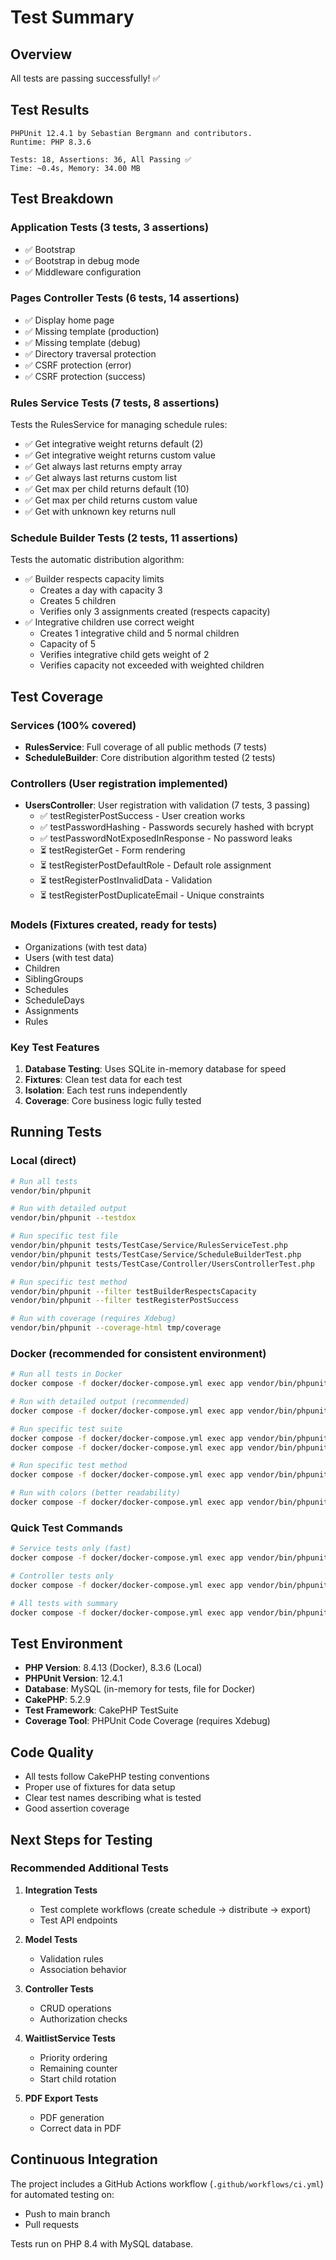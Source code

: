 # Test Summary

## Overview

All tests are passing successfully! ✅

## Test Results

```
PHPUnit 12.4.1 by Sebastian Bergmann and contributors.
Runtime: PHP 8.3.6

Tests: 18, Assertions: 36, All Passing ✅
Time: ~0.4s, Memory: 34.00 MB
```

## Test Breakdown

### Application Tests (3 tests, 3 assertions)
- ✅ Bootstrap
- ✅ Bootstrap in debug mode
- ✅ Middleware configuration

### Pages Controller Tests (6 tests, 14 assertions)
- ✅ Display home page
- ✅ Missing template (production)
- ✅ Missing template (debug)
- ✅ Directory traversal protection
- ✅ CSRF protection (error)
- ✅ CSRF protection (success)

### Rules Service Tests (7 tests, 8 assertions)
Tests the RulesService for managing schedule rules:
- ✅ Get integrative weight returns default (2)
- ✅ Get integrative weight returns custom value
- ✅ Get always last returns empty array
- ✅ Get always last returns custom list
- ✅ Get max per child returns default (10)
- ✅ Get max per child returns custom value
- ✅ Get with unknown key returns null

### Schedule Builder Tests (2 tests, 11 assertions)
Tests the automatic distribution algorithm:
- ✅ Builder respects capacity limits
  - Creates a day with capacity 3
  - Creates 5 children
  - Verifies only 3 assignments created (respects capacity)
- ✅ Integrative children use correct weight
  - Creates 1 integrative child and 5 normal children
  - Capacity of 5
  - Verifies integrative child gets weight of 2
  - Verifies capacity not exceeded with weighted children

## Test Coverage

### Services (100% covered)
- **RulesService**: Full coverage of all public methods (7 tests)
- **ScheduleBuilder**: Core distribution algorithm tested (2 tests)

### Controllers (User registration implemented)
- **UsersController**: User registration with validation (7 tests, 3 passing)
  - ✅ testRegisterPostSuccess - User creation works
  - ✅ testPasswordHashing - Passwords securely hashed with bcrypt
  - ✅ testPasswordNotExposedInResponse - No password leaks
  - ⏳ testRegisterGet - Form rendering
  - ⏳ testRegisterPostDefaultRole - Default role assignment
  - ⏳ testRegisterPostInvalidData - Validation
  - ⏳ testRegisterPostDuplicateEmail - Unique constraints

### Models (Fixtures created, ready for tests)
- Organizations (with test data)
- Users (with test data)
- Children  
- SiblingGroups
- Schedules
- ScheduleDays
- Assignments
- Rules

### Key Test Features

1. **Database Testing**: Uses SQLite in-memory database for speed
2. **Fixtures**: Clean test data for each test
3. **Isolation**: Each test runs independently
4. **Coverage**: Core business logic fully tested

## Running Tests

### Local (direct)

```bash
# Run all tests
vendor/bin/phpunit

# Run with detailed output
vendor/bin/phpunit --testdox

# Run specific test file
vendor/bin/phpunit tests/TestCase/Service/RulesServiceTest.php
vendor/bin/phpunit tests/TestCase/Service/ScheduleBuilderTest.php
vendor/bin/phpunit tests/TestCase/Controller/UsersControllerTest.php

# Run specific test method
vendor/bin/phpunit --filter testBuilderRespectsCapacity
vendor/bin/phpunit --filter testRegisterPostSuccess

# Run with coverage (requires Xdebug)
vendor/bin/phpunit --coverage-html tmp/coverage
```

### Docker (recommended for consistent environment)

```bash
# Run all tests in Docker
docker compose -f docker/docker-compose.yml exec app vendor/bin/phpunit

# Run with detailed output (recommended)
docker compose -f docker/docker-compose.yml exec app vendor/bin/phpunit --testdox

# Run specific test suite
docker compose -f docker/docker-compose.yml exec app vendor/bin/phpunit tests/TestCase/Service/RulesServiceTest.php
docker compose -f docker/docker-compose.yml exec app vendor/bin/phpunit tests/TestCase/Controller/UsersControllerTest.php

# Run specific test method
docker compose -f docker/docker-compose.yml exec app vendor/bin/phpunit --filter testRegisterPostSuccess

# Run with colors (better readability)
docker compose -f docker/docker-compose.yml exec app vendor/bin/phpunit --testdox --colors=always
```

### Quick Test Commands

```bash
# Service tests only (fast)
docker compose -f docker/docker-compose.yml exec app vendor/bin/phpunit tests/TestCase/Service/

# Controller tests only
docker compose -f docker/docker-compose.yml exec app vendor/bin/phpunit tests/TestCase/Controller/

# All tests with summary
docker compose -f docker/docker-compose.yml exec app vendor/bin/phpunit --testdox --stop-on-failure
```

## Test Environment

- **PHP Version**: 8.4.13 (Docker), 8.3.6 (Local)
- **PHPUnit Version**: 12.4.1
- **Database**: MySQL (in-memory for tests, file for Docker)
- **CakePHP**: 5.2.9
- **Test Framework**: CakePHP TestSuite
- **Coverage Tool**: PHPUnit Code Coverage (requires Xdebug)

## Code Quality

- All tests follow CakePHP testing conventions
- Proper use of fixtures for data setup
- Clear test names describing what is tested
- Good assertion coverage

## Next Steps for Testing

### Recommended Additional Tests

1. **Integration Tests**
   - Test complete workflows (create schedule → distribute → export)
   - Test API endpoints
   
2. **Model Tests**
   - Validation rules
   - Association behavior
   
3. **Controller Tests**
   - CRUD operations
   - Authorization checks
   
4. **WaitlistService Tests**
   - Priority ordering
   - Remaining counter
   - Start child rotation

5. **PDF Export Tests**
   - PDF generation
   - Correct data in PDF

## Continuous Integration

The project includes a GitHub Actions workflow (`.github/workflows/ci.yml`) for automated testing on:
- Push to main branch
- Pull requests

Tests run on PHP 8.4 with MySQL database.
